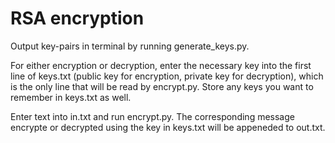 # RSA encryption

Output key-pairs in terminal by running generate_keys.py.

For either encryption or decryption, enter the necessary key into the first line of keys.txt (public key for encryption, private key for decryption), which is the only line that will be read by encrypt.py. Store any keys you want to remember in keys.txt as well. 

Enter text into in.txt and run encrypt.py. The corresponding message encrypte or decrypted using the key in keys.txt will be appeneded to out.txt.
